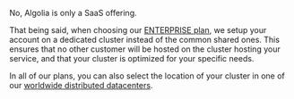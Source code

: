 No, Algolia is only a SaaS offering. 

That being said, when choosing our [ENTERPRISE plan](https://www.algolia.com/pricing#Enterprise), we setup your account on a dedicated cluster instead of the common shared ones. This ensures that no other customer will be hosted on the cluster hosting your service, and that your cluster is optimized for your specific needs.

In all of our plans, you can also select the location of your cluster in one of our [worldwide distributed datacenters](https://www.algolia.com/dsn).